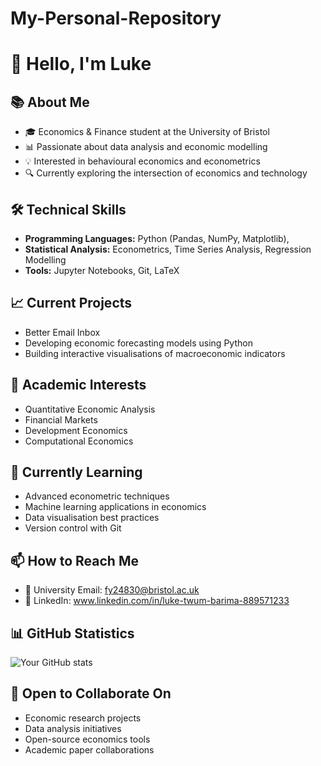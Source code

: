 # My-Personal-Repository
# 👋 Hello, I'm Luke

## 📚 About Me
- 🎓 Economics & Finance student at the University of Bristol
- 📊 Passionate about data analysis and economic modelling
- 💡 Interested in behavioural economics and econometrics
- 🔍 Currently exploring the intersection of economics and technology

## 🛠️ Technical Skills
- **Programming Languages:** Python (Pandas, NumPy, Matplotlib), 
- **Statistical Analysis:** Econometrics, Time Series Analysis, Regression Modelling
- **Tools:** Jupyter Notebooks, Git, LaTeX

## 📈 Current Projects
- Better Email Inbox
- Developing economic forecasting models using Python
- Building interactive visualisations of macroeconomic indicators

## 🎯 Academic Interests
- Quantitative Economic Analysis
- Financial Markets
- Development Economics
- Computational Economics

## 🌱 Currently Learning
- Advanced econometric techniques
- Machine learning applications in economics
- Data visualisation best practices
- Version control with Git

## 📫 How to Reach Me
- 📧 University Email: fy24830@bristol.ac.uk
- 💼 LinkedIn: www.linkedin.com/in/luke-twum-barima-889571233

## 📊 GitHub Statistics
![Your GitHub stats](https://github-readme-stats.vercel.app/api?username=justluke17&show_icons=true&theme=dark)

## 🤝 Open to Collaborate On
- Economic research projects
- Data analysis initiatives
- Open-source economics tools
- Academic paper collaborations

